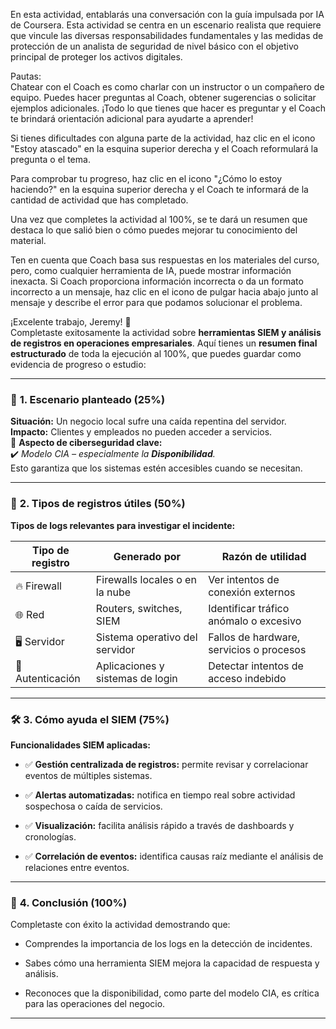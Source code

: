 
En esta actividad, entablarás una conversación con la guía impulsada por IA de Coursera. Esta actividad se centra en un escenario realista que requiere que vincule las diversas responsabilidades fundamentales y las medidas de protección de un analista de seguridad de nivel básico con el objetivo principal de proteger los activos digitales.

Pautas:  
Chatear con el Coach es como charlar con un instructor o un compañero de equipo. Puedes hacer preguntas al Coach, obtener sugerencias o solicitar ejemplos adicionales. ¡Todo lo que tienes que hacer es preguntar y el Coach te brindará orientación adicional para ayudarte a aprender!

Si tienes dificultades con alguna parte de la actividad, haz clic en el icono "Estoy atascado" en la esquina superior derecha y el Coach reformulará la pregunta o el tema.

Para comprobar tu progreso, haz clic en el icono "¿Cómo lo estoy haciendo?" en la esquina superior derecha y el Coach te informará de la cantidad de actividad que has completado.

Una vez que completes la actividad al 100%, se te dará un resumen que destaca lo que salió bien o cómo puedes mejorar tu conocimiento del material.

Ten en cuenta que Coach basa sus respuestas en los materiales del curso, pero, como cualquier herramienta de IA, puede mostrar información inexacta. Si Coach proporciona información incorrecta o da un formato incorrecto a un mensaje, haz clic en el icono de pulgar hacia abajo junto al mensaje y describe el error para que podamos solucionar el problema.

¡Excelente trabajo, Jeremy! 🎉  
Completaste exitosamente la actividad sobre **herramientas SIEM y análisis de registros en operaciones empresariales**. Aquí tienes un **resumen final estructurado** de toda la ejecución al 100%, que puedes guardar como evidencia de progreso o estudio:

---

### 🧩 **1. Escenario planteado (25%)**

**Situación:** Un negocio local sufre una caída repentina del servidor.  
**Impacto:** Clientes y empleados no pueden acceder a servicios.  
🔐 **Aspecto de ciberseguridad clave:**  
✔️ _Modelo CIA – especialmente la **Disponibilidad**._  
Esto garantiza que los sistemas estén accesibles cuando se necesitan.

---

### 📄 **2. Tipos de registros útiles (50%)**

**Tipos de logs relevantes para investigar el incidente:**

|Tipo de registro|Generado por|Razón de utilidad|
|---|---|---|
|🔥 Firewall|Firewalls locales o en la nube|Ver intentos de conexión externos|
|🌐 Red|Routers, switches, SIEM|Identificar tráfico anómalo o excesivo|
|🖥️ Servidor|Sistema operativo del servidor|Fallos de hardware, servicios o procesos|
|🔐 Autenticación|Aplicaciones y sistemas de login|Detectar intentos de acceso indebido|

---

### 🛠️ **3. Cómo ayuda el SIEM (75%)**

**Funcionalidades SIEM aplicadas:**

- ✅ **Gestión centralizada de registros:** permite revisar y correlacionar eventos de múltiples sistemas.
    
- ✅ **Alertas automatizadas:** notifica en tiempo real sobre actividad sospechosa o caída de servicios.
    
- ✅ **Visualización:** facilita análisis rápido a través de dashboards y cronologías.
    
- ✅ **Correlación de eventos:** identifica causas raíz mediante el análisis de relaciones entre eventos.
    

---

### 🏁 **4. Conclusión (100%)**

Completaste con éxito la actividad demostrando que:

- Comprendes la importancia de los logs en la detección de incidentes.
    
- Sabes cómo una herramienta SIEM mejora la capacidad de respuesta y análisis.
    
- Reconoces que la disponibilidad, como parte del modelo CIA, es crítica para las operaciones del negocio.
    

---

